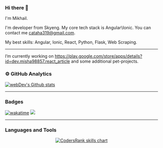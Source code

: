 ### Hi there 👋

I'm Mikhail.

I'm developer from Skyeng. My core tech stack is Angular\Ionic. You can contact me cataha319@gmail.com.

My best skills: Angular, Ionic, React, Python, Flask, Web Scraping.

---

I’m currently working on https://play.google.com/store/apps/details?id=dev.misha98857.react_article and some additional pet-projects.

### ⚙️ GitHub Analytics

<a href="https://github-readme-streak-stats.herokuapp.com/?user=misha98857&theme=algolia" target="_blank">
  <img src="https://github-readme-streak-stats.herokuapp.com/?user=misha98857&theme=algolia" alt="webDev's Github stats" />
</a>

---

### Badges
[![wakatime](https://wakatime.com/badge/user/58503278-16ef-4295-9679-964af61cc854.svg)](https://wakatime.com/@58503278-16ef-4295-9679-964af61cc854)
<a href="https://cr-ss-service.azurewebsites.net/api/ScreenShot?widget=summary&username=misha98857" target="_blank">
  <img src="https://cr-ss-service.azurewebsites.net/api/ScreenShot?widget=summary&username=misha98857"/>
</a>

---

### Languages and Tools
<p align="center">
  <a href="https://profile.codersrank.io/user/misha98857" target="_blank">
    <img src="https://cr-skills-chart-widget.azurewebsites.net/api/api?username=misha98857&width=820&branding=true&sort-by-score=true" alt="CodersRank skills chart"/>
  </a>
</p>
